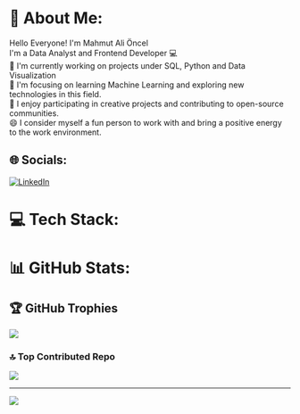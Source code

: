 # 💫 About Me:
Hello Everyone! I'm Mahmut Ali Öncel <br> I'm a Data Analyst and Frontend Developer 💻<br>🔭 I'm currently working on projects under SQL, Python and Data Visualization<br>🌱 I'm focusing on learning Machine Learning and exploring new technologies in this field.<br>👯 I enjoy participating in creative projects and contributing to open-source communities.<br>😄 I consider myself a fun person to work with and bring a positive energy to the work environment.


## 🌐 Socials:
[![LinkedIn](https://img.shields.io/badge/LinkedIn-%230077B5.svg?logo=linkedin&logoColor=white)]([https://linkedin.com/in/anıl-d-b36a1a205](https://www.linkedin.com/in/mahmut-ali-%C3%B6ncel-730081251/)) 

# 💻 Tech Stack:

# 📊 GitHub Stats:


## 🏆 GitHub Trophies
![](https://github-profile-trophy.vercel.app/?username=Anilfaruk&theme=radical&no-frame=false&no-bg=true&margin-w=4)

### 🔝 Top Contributed Repo
![](https://github-contributor-stats.vercel.app/api?username=Anilfaruk&limit=5&theme=dark&combine_all_yearly_contributions=true)

---
[![](https://visitcount.itsvg.in/api?id=Anilfaruk&icon=8&color=10)](https://visitcount.itsvg.in)

<!-- Proudly created with GPRM ( https://gprm.itsvg.in ) -->
